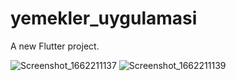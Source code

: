 # yemekler_uygulamasi

A new Flutter project.

![Screenshot_1662211137](https://user-images.githubusercontent.com/48942188/188309962-8e1f56f6-f9f0-4b3e-a962-e84d733e6ea6.png)
![Screenshot_1662211139](https://user-images.githubusercontent.com/48942188/188309965-39243153-16bb-4b8f-a57f-f48270d05657.png)
